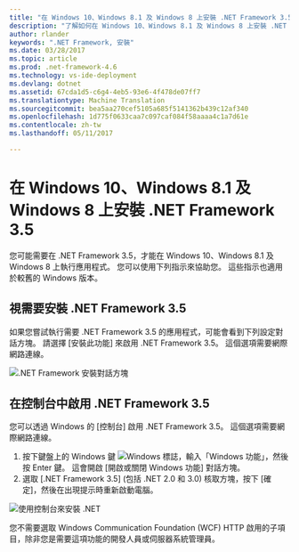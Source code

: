```yaml
---
title: "在 Windows 10、Windows 8.1 及 Windows 8 上安裝 .NET Framework 3.5"
description: "了解如何在 Windows 10、Windows 8.1 及 Windows 8 上安裝 .NET Framework 3.5"
author: rlander
keywords: ".NET Framework, 安裝"
ms.date: 03/28/2017
ms.topic: article
ms.prod: .net-framework-4.6
ms.technology: vs-ide-deployment
ms.devlang: dotnet
ms.assetid: 67cda1d5-c6g4-4eb5-93e6-4f478de07ff7
ms.translationtype: Machine Translation
ms.sourcegitcommit: bea5aa270cef5105a685f5141362b439c12af340
ms.openlocfilehash: 1d775f0633caa7c097caf084f58aaaa4c1a7d61e
ms.contentlocale: zh-tw
ms.lasthandoff: 05/11/2017

---
```


# <a name="install-the-net-framework-35-on-windows-10-windows-81-and-windows-8"></a>在 Windows 10、Windows 8.1 及 Windows 8 上安裝 .NET Framework 3.5

您可能需要在 .NET Framework 3.5，才能在 Windows 10、Windows 8.1 及 Windows 8 上執行應用程式。 您可以使用下列指示來協助您。 這些指示也適用於較舊的 Windows 版本。

## <a name="install-the-net-framework-35-on-demand"></a>視需要安裝 .NET Framework 3.5

如果您嘗試執行需要 .NET Framework 3.5 的應用程式，可能會看到下列設定對話方塊。 請選擇 [安裝此功能] 來啟用 .NET Framework 3.5。 這個選項需要網際網路連線。

![.NET Framework 安裝對話方塊](./media/dotnet-framework-installation-dialog.jpg)

## <a name="enable-the-net-framework-35-in-control-panel"></a>在控制台中啟用 .NET Framework 3.5

您可以透過 Windows 的 [控制台] 啟用 .NET Framework 3.5。 這個選項需要網際網路連線。

1. 按下鍵盤上的 Windows 鍵 ![Windows 標誌](https://i-msdn.sec.s-msft.com/dynimg/IC721376.jpeg)，輸入「Windows 功能」，然後按 Enter 鍵。 這會開啟 [開啟或關閉 Windows 功能]  對話方塊。
2. 選取 [.NET Framework 3.5]  (包括 .NET 2.0 和 3.0) 核取方塊，按下 [確定]，然後在出現提示時重新啟動電腦。

![使用控制台來安裝 .NET](./media/dotnet-control-panel.png)

您不需要選取 Windows Communication Foundation (WCF) HTTP 啟用的子項目，除非您是需要這項功能的開發人員或伺服器系統管理員。

